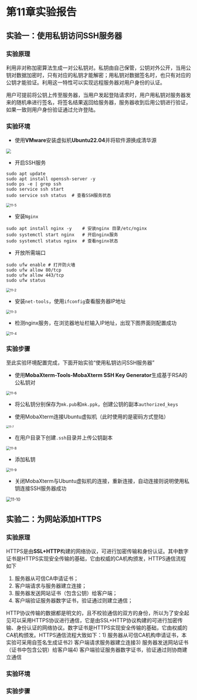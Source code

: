 # 第11章实验报告

## 实验一：使用私钥访问SSH服务器

### 实验原理

利用非对称加密算法生成一对公私钥对。私钥由自己保管，公钥对外公开，当用公钥对数据加密时，只有对应的私钥才能解密；用私钥对数据签名时，也只有对应的公钥才能验证。利用这一特性可以实现远程服务器对用户身份的认证。

用户可提前将公钥上传至服务器，当用户发起登陆请求时，用户用私钥对服务器发来的随机串进行签名，将签名结果返回给服务器，服务器收到后用公钥进行验证，如果一致则用户身份验证通过允许登陆。

### 实验环境

- 使用**VMware**安装虚拟机**Ubuntu22.04**并将软件源换成清华源

<img src="./img/11-1.png" style="zoom:80%;" />

- 开启SSH服务

```shell
sudo apt update
sudo apt install openssh-server -y
sudo ps -e | grep ssh
sudo service ssh start
sudo service ssh status  # 查看SSH服务状态
```

<img src="./img/11-5.png" alt="11-5" style="zoom:67%;" />


- 安装`Nginx`

```shell
sudo apt install nginx -y    # 安装nginx 目录/etc/nginx
sudo systemctl start nginx   # 开启nginx服务
sudo systemctl status nginx  # 查看nginx状态
```

- 开放所需端口

```shell
sudo ufw enable # 打开防火墙
sudo ufw allow 80/tcp
sudo ufw allow 443/tcp
sudo ufw status
```

<img src="./img/11-2.png" alt="11-2" style="zoom:67%;" />

- 安装`net-tools`，使用`ifconfig`查看服务器IP地址

<img src="./img/11-3.png" alt="11-3" style="zoom:67%;" />

- 检测nginx服务，在浏览器地址栏输入IP地址，出现下图界面则配置成功

<img src="./img/11-4.png" alt="11-4" style="zoom:67%;" />

### 实验步骤

至此实验环境配置完成，下面开始实验“使用私钥访问SSH服务器”

- 使用**MobaXterm-Tools-MobaXterm SSH Key Generator**生成基于RSA的公私钥对

<img src="./img/11-6.png" alt="11-6" style="zoom:67%;" />

- 将公私钥分别保存为`mk.pub`和`mk.ppk`，创建公钥的副本`authorized_keys`

- 使用MobaXterm连接Ubuntu虚拟机（此时使用的是密码方式登陆）

<img src="./img/11-7.png" alt="11-7" style="zoom:50%;" />

- 在用户目录下创建`.ssh`目录并上传公钥副本

<img src="./img/11-8.png" alt="11-8" style="zoom: 67%;" />

- 添加私钥

<img src="./img/11-9.png" alt="11-9" style="zoom:67%;" />

- 关闭MobaXterm与Ubuntu虚拟机的连接，重新连接，自动连接则说明使用私钥连接SSH服务器成功

<img src="./img/11-10.png" alt="11-10" style="zoom: 80%;" />

## 实验二：为网站添加HTTPS

### 实验原理

HTTPS是由**SSL+HTTP**构建的网络协议，可进行加密传输和身份认证。其中数字证书是HTTPS实现安全传输的基础，它由权威的CA机构颁发，HTTPS通信流程如下

1. 服务器从可信CA申请证书；
2. 客户端请求与服务器建立连接；
3. 服务器发送网站证书（包含公钥）给客户端；
4. 客户端验证服务器数字证书，验证通过则建立通信；

HTTP协议传输的数据都是明文的，且不校验通信的双方的身份，所以为了安全起见可以采用HTTPS协议进行通信，它是由SSL+HTTP协议构建的可进行加密传输、身份认证的网络协议。数字证书是HTTPS实现安全传输的基础，它由权威的CA机构颁发。HTTPS通信流程大致如下：1) 服务器从可信CA机构申请证书，本实验可采用自签名生成证书2) 客户端请求服务器建立连接3) 服务器发送网站证书（证书中包含公钥）给客户端4) 客户端验证服务器数字证书，验证通过则协商建立通信

### 实验环境



### 实验步骤
